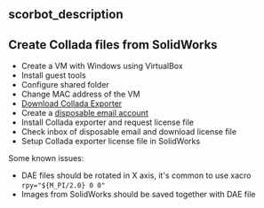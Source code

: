 scorbot_description
-------------------

## Create Collada files from SolidWorks

* Create a VM with Windows using VirtualBox
* Install guest tools
* Configure shared folder
* Change MAC address of the VM
* [Download Collada Exporter](https://www.simlab-soft.com/3d-plugins/SolidWorks/Collada_exporter_for_SolidWorks-main.aspx#download)
* Create a [disposable email account](https://getinboxes.com)
* Install Collada exporter and request license file
* Check inbox of disposable email and download license file
* Setup Collada exporter license file in SolidWorks

Some known issues:

* DAE files should be rotated in X axis, it's common to use xacro `rpy="${M_PI/2.0} 0 0"`
* Images from SolidWorks should be saved together with DAE file


